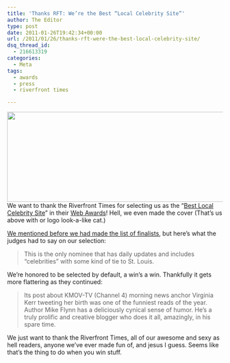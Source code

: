 ```yaml
---
title: 'Thanks RFT: We’re the Best “Local Celebrity Site”'
author: The Editor
type: post
date: 2011-01-26T19:42:34+00:00
url: /2011/01/26/thanks-rft-were-the-best-local-celebrity-site/
dsq_thread_id:
  - 216613319
categories:
  - Meta
tags:
  - awards
  - press
  - riverfront times

---
```

[<img class="aligncenter size-full wp-image-8731" title="rft_web_awards_2011_header" src="http://media.punchingkitty.com/wordpress/2011/01/rft_web_awards_2011_header.jpg" alt="" width="600" height="210" />][1]We want to thank the Riverfront Times for selecting us as the &#8220;<a href="http://www.riverfronttimes.com/2011-01-27/news/rft-st-louis-web-awards/3/" target="_blank">Best Local Celebrity Site</a>&#8221; in their <a href="http://www.riverfronttimes.com/2011-01-27/news/rft-st-louis-web-awards/" target="_blank">Web Awards</a>! Hell, we even made the cover (That&#8217;s us above with or logo look-a-like cat.)

<a href="http://punchingkitty.com/2011/01/18/thanks-riverfront-times-for-the-web-award-finalist-selection/" target="_blank">We mentioned before we had made the list of finalists</a>, but here&#8217;s what the judges had to say on our selection:

> This is the only nominee that has daily updates and includes &#8220;celebrities&#8221; with some kind of tie to St. Louis.

We&#8217;re honored to be selected by default, a win&#8217;s a win. Thankfully it gets more flattering as they continued:

> Its post about KMOV-TV (Channel 4) morning news anchor Virginia Kerr tweeting her birth was one of the funniest reads of the year. Author Mike Flynn has a deliciously cynical sense of humor. He&#8217;s a truly prolific and creative blogger who does it all, amazingly, in his spare time.

We just want to thank the Riverfront Times, all of our awesome and sexy as hell readers, anyone we&#8217;ve ever made fun of, and jesus I guess. Seems like that&#8217;s the thing to do when you win stuff.

 [1]: http://media.punchingkitty.com/wordpress/2011/01/rft_web_awards_2011_header.jpg